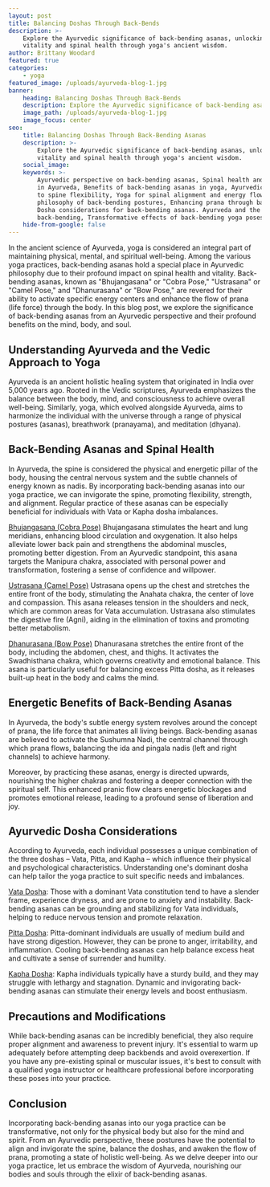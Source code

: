 ```yaml
---
layout: post
title: Balancing Doshas Through Back-Bends
description: >-
    Explore the Ayurvedic significance of back-bending asanas, unlocking
    vitality and spinal health through yoga's ancient wisdom.
author: Brittany Woodard
featured: true
categories:
    - yoga
featured_image: /uploads/ayurveda-blog-1.jpg
banner:
    heading: Balancing Doshas Through Back-Bends
    description: Explore the Ayurvedic significance of back-bending asanas, unlocking vitality and spinal health through yoga's ancient wisdom.
    image_path: /uploads/ayurveda-blog-1.jpg
    image_focus: center
seo:
    title: Balancing Doshas Through Back-Bending Asanas
    description: >-
        Explore the Ayurvedic significance of back-bending asanas, unlocking
        vitality and spinal health through yoga's ancient wisdom.
    social_image:
    keywords: >-
        Ayurvedic perspective on back-bending asanas, Spinal health and vitality
        in Ayurveda, Benefits of back-bending asanas in yoga, Ayurvedic approach
        to spine flexibility, Yoga for spinal alignment and energy flow, Vedic
        philosophy of back-bending postures, Enhancing prana through back-bends,
        Dosha considerations for back-bending asanas. Ayurveda and the art of
        back-bending, Transformative effects of back-bending yoga poses.
    hide-from-google: false
---
```


In the ancient science of Ayurveda, yoga is considered an integral part of maintaining physical, mental, and spiritual well-being. Among the various yoga practices, back-bending asanas hold a special place in Ayurvedic philosophy due to their profound impact on spinal health and vitality. Back-bending asanas, known as "Bhujangasana" or "Cobra Pose," "Ustrasana" or "Camel Pose," and "Dhanurasana" or "Bow Pose," are revered for their ability to activate specific energy centers and enhance the flow of prana (life force) through the body. In this blog post, we explore the significance of back-bending asanas from an Ayurvedic perspective and their profound benefits on the mind, body, and soul.

## Understanding Ayurveda and the Vedic Approach to Yoga

Ayurveda is an ancient holistic healing system that originated in India over 5,000 years ago. Rooted in the Vedic scriptures, Ayurveda emphasizes the balance between the body, mind, and consciousness to achieve overall well-being. Similarly, yoga, which evolved alongside Ayurveda, aims to harmonize the individual with the universe through a range of physical postures (asanas), breathwork (pranayama), and meditation (dhyana).

## Back-Bending Asanas and Spinal Health

In Ayurveda, the spine is considered the physical and energetic pillar of the body, housing the central nervous system and the subtle channels of energy known as nadis. By incorporating back-bending asanas into our yoga practice, we can invigorate the spine, promoting flexibility, strength, and alignment. Regular practice of these asanas can be especially beneficial for individuals with Vata or Kapha dosha imbalances.

<u>Bhujangasana (Cobra Pose)</u> Bhujangasana stimulates the heart and lung meridians, enhancing blood circulation and oxygenation. It also helps alleviate lower back pain and strengthens the abdominal muscles, promoting better digestion. From an Ayurvedic standpoint, this asana targets the Manipura chakra, associated with personal power and transformation, fostering a sense of confidence and willpower.

<u>Ustrasana (Camel Pose)</u> Ustrasana opens up the chest and stretches the entire front of the body, stimulating the Anahata chakra, the center of love and compassion. This asana releases tension in the shoulders and neck, which are common areas for Vata accumulation. Ustrasana also stimulates the digestive fire (Agni), aiding in the elimination of toxins and promoting better metabolism.

<u>Dhanurasana (Bow Pose)</u> Dhanurasana stretches the entire front of the body, including the abdomen, chest, and thighs. It activates the Swadhisthana chakra, which governs creativity and emotional balance. This asana is particularly useful for balancing excess Pitta dosha, as it releases built-up heat in the body and calms the mind.

## Energetic Benefits of Back-Bending Asanas

In Ayurveda, the body's subtle energy system revolves around the concept of prana, the life force that animates all living beings. Back-bending asanas are believed to activate the Sushumna Nadi, the central channel through which prana flows, balancing the ida and pingala nadis (left and right channels) to achieve harmony.

Moreover, by practicing these asanas, energy is directed upwards, nourishing the higher chakras and fostering a deeper connection with the spiritual self. This enhanced pranic flow clears energetic blockages and promotes emotional release, leading to a profound sense of liberation and joy.

## Ayurvedic Dosha Considerations

According to Ayurveda, each individual possesses a unique combination of the three doshas – Vata, Pitta, and Kapha – which influence their physical and psychological characteristics. Understanding one's dominant dosha can help tailor the yoga practice to suit specific needs and imbalances.

<u>Vata Dosha</u>\: Those with a dominant Vata constitution tend to have a slender frame, experience dryness, and are prone to anxiety and instability. Back-bending asanas can be grounding and stabilizing for Vata individuals, helping to reduce nervous tension and promote relaxation.

<u>Pitta Dosha</u>\: Pitta-dominant individuals are usually of medium build and have strong digestion. However, they can be prone to anger, irritability, and inflammation. Cooling back-bending asanas can help balance excess heat and cultivate a sense of surrender and humility.

<u>Kapha Dosha</u>\: Kapha individuals typically have a sturdy build, and they may struggle with lethargy and stagnation. Dynamic and invigorating back-bending asanas can stimulate their energy levels and boost enthusiasm.

## Precautions and Modifications

While back-bending asanas can be incredibly beneficial, they also require proper alignment and awareness to prevent injury. It's essential to warm up adequately before attempting deep backbends and avoid overexertion. If you have any pre-existing spinal or muscular issues, it's best to consult with a qualified yoga instructor or healthcare professional before incorporating these poses into your practice.

## Conclusion

Incorporating back-bending asanas into our yoga practice can be transformative, not only for the physical body but also for the mind and spirit. From an Ayurvedic perspective, these postures have the potential to align and invigorate the spine, balance the doshas, and awaken the flow of prana, promoting a state of holistic well-being. As we delve deeper into our yoga practice, let us embrace the wisdom of Ayurveda, nourishing our bodies and souls through the elixir of back-bending asanas.